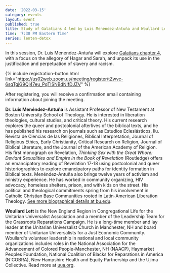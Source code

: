 ```yaml
---
date: '2022-03-15'
category: events
layout: event
published: true
title: Study of Galatians 4 led by Luis Menéndez-Antuña and Woullard Lett
time: '7:30 PM Eastern Time'
series: lenten-detox
---
```

In this session, Dr. Luis Menéndez-Antuña will explore [Galatians chapter 4](https://bible.oremus.org/?ql=512457589), with a focus on the allegory of Hagar and Sarah, and unpack its use in the justification and perpetuation of slavery and racism.

{% include registration-button.html link="https://us02web.zoom.us/meeting/register/tZwvc-6sqTgjG9Qj47eu_PqTISNBdNIfDJZV" %}

After registering, you will receive a confirmation email containing information about joining the meeting.

**Dr. Luis Menéndez–Antuña** is Assistant Professor of New Testament at Boston University School of Theology. He is interested in liberation theologies, cultural studies, and critical theory. His current research explores the queer and postcolonial afterlives of the biblical texts, and he has published his research on journals such as Estudios Eclesiásticos, Ilu. Revista de Ciencias de las Religiones, Biblical Interpretation, Journal of Religious Ethics, Early Christianity, Critical Research on Religion, Journal of Biblical Literature, and the Journal of the American Academy of Religion.  His first monograph on Revelation, _Thinking Sex with the Great Whore: Deviant Sexualities and Empire in the Book of Revelation_ (Routledge) offers an emancipatory reading of Revelation 17-18 using postcolonial and queer historiographies to explore emancipatory paths for identity formation in Biblical texts. Menéndez-Antuña also brings twelve years of activism and ministry experience. He has worked in community organizing, HIV advocacy, homeless shelters, prison, and with kids on the street. His political and theological commitments spring from his involvement in Catholic Christian Base Communities rooted in Latin-American Liberation Theology. [See more biographical details at bu.edu](https://www.bu.edu/sth/profile/luis-menendez-antuna/).

**Woullard Lett** is the New England Region in Congregational Life for the Unitarian Universalist Association and a member of the Leadership Team for the Grassroots Reparations Campaign. He is a long-time member and lay leader at the Unitarian Universalist Church in Manchester, NH and board member of Unitarian Universalists for a Just Economic Community. Woullard's volunteer leadership in national and local community organizations includes roles in the National Association for the Advancement of Colored People-Manchester, NH (NAACP), Haymarket Peoples Foundation, National Coalition of Blacks for Reparations in America (N'COBRA), New Hampshire Health and Equity Partnership and the Ujima Collective. Read more at [uua.org](https://www.uua.org/offices/people/woullard-lett).
